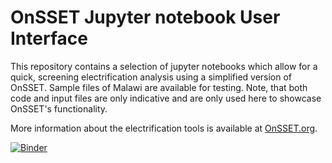 # OnSSET Jupyter notebook User Interface

This repository contains a selection of jupyter notebooks which allow for a quick, screening electrification analysis using a simplified version of OnSSET. Sample files of Malawi are available for testing. Note, that both code and input files are only indicative and are only used here to showcase OnSSET's functionality.

More information about the electrification tools is available at [OnSSET.org](https://github.com/KTH-dESA/PyOnSSET).

[![Binder](http://mybinder.org/badge.svg)](http://mybinder.org:/repo/kth-desa/pyonsset-jupyter)
